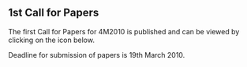 ## 1st Call for Papers

The first Call for Papers for 4M2010 is published and can be viewed by clicking on the icon below.  
  
Deadline for submission of papers is 19th March 2010.  
  

